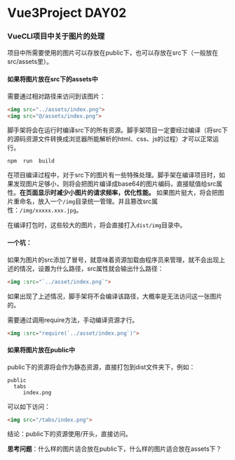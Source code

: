 # Vue3Project DAY02

### VueCLI项目中关于图片的处理

项目中所需要使用的图片可以存放在public下，也可以存放在src下（一般放在src/assets里）。

#### 如果将图片放在src下的assets中

需要通过相对路径来访问到该图片：

```html
<img src="../assets/index.png">
<img src="@/assets/index.png">
```

脚手架将会在运行时编译src下的所有资源。脚手架项目一定要经过编译（将src下的源码资源文件转换成浏览器所能解析的html、css、js的过程）才可以正常运行。

```shell
npm  run  build
```

在项目编译过程中，对于src下的图片有一些特殊处理。脚手架在编译项目时，如果发现图片足够小，则将会把图片编译成base64的图片编码，直接赋值给src属性。**在页面显示时减少小图片的请求频率，优化性能。** 如果图片挺大，将会把图片重命名，放入一个`/img`目录统一管理。并且篡改src属性：`/img/xxxxx.xxx.jpg`。 

在编译打包时，这些较大的图片，将会直接打入`dist/img`目录中。 

#### 一个坑：

如果为图片的src添加了冒号，就意味着资源加载由程序员来管理，就不会出现上述的情况，设置为什么路径，src属性就会输出什么路径：

```html
<img :src="`../asset/index.png`">
```

如果出现了上述情况，脚手架将不会编译该路径，大概率是无法访问这一张图片的。

需要通过调用require方法，手动编译资源才行。

```html
<img :src="require(`../asset/index.png`)">
```



#### 如果将图片放在public中

public下的资源将会作为静态资源，直接打包到dist文件夹下，例如：

```
public 
  tabs
     index.png
```

可以如下访问：

```html
<img src="/tabs/index.png">
```

结论：public下的资源使用/开头，直接访问。



**思考问题**：什么样的图片适合放在public下，什么样的图片适合放在assets下？






























